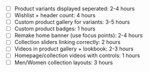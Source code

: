 -   [ ] Product variants displayed seperated: 2-4 hours
-   [ ] Wishlist + header count: 4 hours
-   [ ] Custom product gallery for variants: 3-5 hours
-   [ ] Custom product badges: 1 hours
-   [ ] Remake home banner (use focus points): 2-4 hours
-   [ ] Collection sliders linking correctly: 2 hours
-   [ ] Videos in product gallery + lookbook: 2-3 hours
-   [ ] Homepage/collection videos with controls: 1 hours
-   [ ] Men/Women collection layouts: 3 hours
